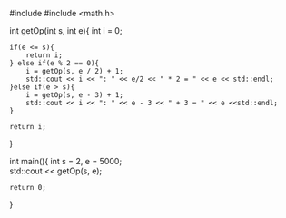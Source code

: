#include <iostream>
#include <math.h>

int getOp(int s, int e){
    int i = 0;

    if(e <= s){
        return i;
    } else if(e % 2 == 0){
        i = getOp(s, e / 2) + 1;
        std::cout << i << ": " << e/2 << " * 2 = " << e << std::endl;
    }else if(e > s){
        i = getOp(s, e - 3) + 1;
        std::cout << i << ": " << e - 3 << " + 3 = " << e <<std::endl;
    }

    return i;
}

int main(){
    int s = 2, e = 5000;
\
    std::cout << getOp(s, e);

    return 0;
}
